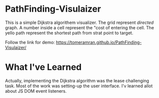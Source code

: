 # PathFinding-Visulaizer
This is a simple Dijkstra algorithem visualizer.
The grid represent *directed* graph.
A number inside a cell represent the "cost of entering the cell.
The yello path represent the shortest path from strat point to target.

Follow the link for demo: https://tomeramran.github.io/PathFinding-Visulaizer/

# What I've Learned
Actually, implementing the Dijkstra algorithm was the lease challenging task. 
Most of the work was setting-up the user interface. 
I'v learned allot about JS DOM event listeners.
